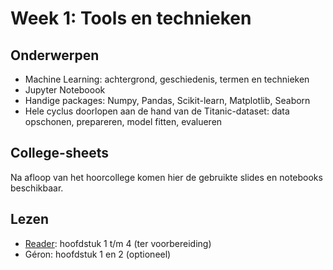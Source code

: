 # Week 1: Tools en technieken

## Onderwerpen

* Machine Learning: achtergrond, geschiedenis, termen en technieken
* Jupyter Noteboook
* Handige packages: Numpy, Pandas, Scikit-learn, Matplotlib, Seaborn
* Hele cyclus doorlopen aan de hand van de Titanic-dataset: data opschonen, prepareren, model fitten, evalueren

## College-sheets

Na afloop van het hoorcollege komen hier de gebruikte slides en notebooks beschikbaar.
<!--
* [Hier](../lectures/wk1/ML_wk1_Methoden-Technieken.pptx) vindt u de presentatie die in de eerste helft van het college gebruikt is.
* En [hier](../lectures/wk1/livecoding/Titanic.ipynb) de Notebook van de Titanic-exercitie met de [Titanic training dataset](../lectures/wk1/livecoding/titanic-train.csv).
-->

## Lezen

* [Reader](../files/Reader%20Machine%20Learning%202.1%20CC%20BY-NC-SA%204.0.pdf): hoofdstuk 1 t/m 4 (ter voorbereiding)
* Géron: hoofdstuk 1 en 2 (optioneel)
